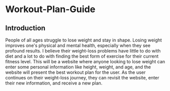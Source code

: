 # Workout-Plan-Guide
## Introduction
  People of all ages struggle to lose weight and stay in shape.  Losing weight improves one's physical and mental health, especially when they see profound results.  I believe their weight-loss problems have little to do with diet and a lot to do with finding the best form of exercise for their current fitness level.  This will be a website where anyone looking to lose weight can enter some personal information like height, weight, and age, and the website will present the best workout plan for the user.  As the user continues on their weight-loss journey, they can revisit the website, enter their new information, and receive a new plan.
